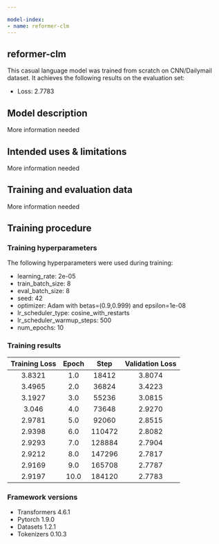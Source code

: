 ```yaml
---

model-index:
- name: reformer-clm
---
```

## reformer-clm

This casual language model was trained from scratch on CNN/Dailymail dataset.
It achieves the following results on the evaluation set:
- Loss: 2.7783

## Model description

More information needed

## Intended uses & limitations

More information needed

## Training and evaluation data

More information needed

## Training procedure

### Training hyperparameters

The following hyperparameters were used during training:
- learning_rate: 2e-05
- train_batch_size: 8
- eval_batch_size: 8
- seed: 42
- optimizer: Adam with betas=(0.9,0.999) and epsilon=1e-08
- lr_scheduler_type: cosine_with_restarts
- lr_scheduler_warmup_steps: 500
- num_epochs: 10

### Training results

| Training Loss | Epoch | Step   | Validation Loss |
|:-------------:|:-----:|:------:|:---------------:|
| 3.8321        | 1.0   | 18412  | 3.8074          |
| 3.4965        | 2.0   | 36824  | 3.4223          |
| 3.1927        | 3.0   | 55236  | 3.0815          |
| 3.046         | 4.0   | 73648  | 2.9270          |
| 2.9781        | 5.0   | 92060  | 2.8515          |
| 2.9398        | 6.0   | 110472 | 2.8082          |
| 2.9293        | 7.0   | 128884 | 2.7904          |
| 2.9212        | 8.0   | 147296 | 2.7817          |
| 2.9169        | 9.0   | 165708 | 2.7787          |
| 2.9197        | 10.0  | 184120 | 2.7783          |


### Framework versions

- Transformers 4.6.1
- Pytorch 1.9.0
- Datasets 1.2.1
- Tokenizers 0.10.3
